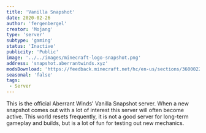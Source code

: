 ```yaml
---
title: 'Vanilla Snapshot'
date: 2020-02-26
author: 'fergenbergel'
creator: 'Mojang'
type: 'server'
subtype: 'gaming'
status: 'Inactive'
publicity: 'Public'
image: '../../images/minecraft-logo-snapshot.png'
address: 'snapshot.aberrantwinds.xyz'
modsDownload: 'https://feedback.minecraft.net/hc/en-us/sections/360002267532-Snapshot-Information-and-Changelogs'
seasonal: 'false'
tags:
 - Server
---
```


This is the official Aberrant Winds' Vanilla Snapshot server. When a new snapshot comes out with a lot of interest this server will often become active. This world resets frequently, it is not a good server for long-term gameplay and builds, but is a lot of fun for testing out new mechanics.